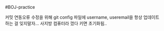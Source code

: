 #BOJ-practice

커밋 연동오류 수정을 위해 git config 파일에
username, useremail을 항상 업데이트하는 걸 잊지말자...
사지방 컴퓨터라 껐다 키면 초기화됨..
